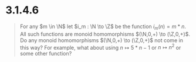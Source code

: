 # 3.1.4.6 

> For any $m \in \N$ let $i_m : \N \to \Z$ be the function $i_m(n) = m \ast n$.
> All such functions are monoid homomorphisms $(\N,0,+) \to (\Z,0,+)$. Do any
> monoid homomorphisms $(\N,0,+) \to (\Z,0,+)$ not come in this way? For
> example, what about using $n \mapsto 5\ast n - 1$ or $n \mapsto n^2$ or some
> other function?
